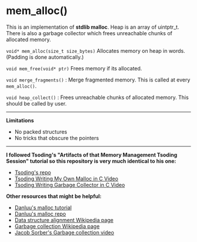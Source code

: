# mem_alloc()

This is an implementation of __stdlib malloc__. Heap is an array of uintptr_t. There is also a garbage collector which frees unreachable chunks of allocated memory.

`void* mem_alloc(size_t size_bytes)` Allocates memory on heap in words. (Padding is done automatically.)

`void mem_free(void* ptr)` Frees memory if its allocated.

`void merge_fragments()`
: Merge fragmented memory. This is called at every `mem_alloc()`.

`void heap_collect()`
: Frees unreachable chunks of allocated memory. This should be called by user.

---
**Limitations**

- No packed structures 
- No tricks that obscure the pointers

---
**I followed Tsoding's "Artifacts of that Memory Management Tsoding Session" tutorial so this repository is very much identical to his one:**
- [Tsoding's repo](https://github.com/tsoding/memalloc/)
- [Tsoding Writing My Own Malloc in C Video](https://www.youtube.com/watch?v=sZ8GJ1TiMdk)
- [Tsoding Writing Garbage Collector in C Video](https://www.youtube.com/watch?v=2JgEKEd3tw8 )

**Other resources that might be helpful:**

- [Danluu's malloc tutorial](https://danluu.com/malloc-tutorial/)
- [Danluu's malloc repo](https://github.com/danluu/malloc-tutorial)
- [Data structure alignment Wikipedia page](https://en.wikipedia.org/wiki/Data_structure_alignment)
- [Garbage collection Wikipedia page](https://en.wikipedia.org/wiki/Garbage_collection_(computer_science))
- [Jacob Sorber's Garbage collection video](https://www.youtube.com/watch?v=Htwj4jJQeRc)


